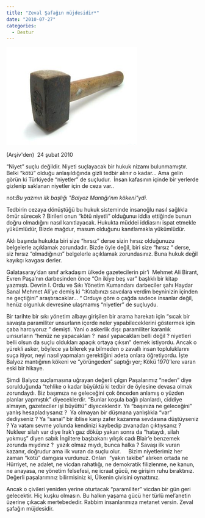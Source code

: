 ```yaml
---
title: "Zeval Şafağın müjdesidir*"
date: "2010-07-27"
categories: 
  - Destur
---
```


[![balyoz.jpg](../uploads/2010/07/balyoz.jpg)](../uploads/2010/07/balyoz.jpg "balyoz.jpg")

(Arşiv'den)  24 şubat 2010

“Niyet” suçlu değildir. Niyeti suçlayacak bir hukuk nizamı bulunmamıştır. Belki “kötü” olduğu anlaşıldığında gizli tedbir alınır o kadar… Ama gelin görün ki Türkiyede “niyetler” de suçludur.  İnsan kafasının içinde bir yerlerde gizlenip saklanan niyetler için de ceza var..

not:_Bu yazının ilk başlığı "Balyoz Mantığı'nın kökeni"ydi._  

Tedbirin cezaya dönüştüğü bu hukuk sisteminde insanoğlu nasıl sağlıkla ömür sürecek ? Birileri onun “kötü niyetli” olduğunuı iddia ettiğinde bunun doğru olmadığını nasıl kanıtlayacak. Hukukta müddei iddiasını ispat etmekle yükümlüdür, Bizde mağdur, masum olduğunu kanıtlamakla yükümlüdür.

Aklı başında hukukta biri size “hırsız” derse sizin hırsız olduğunuzu belgelerle açıklamak zorundadır. Bizde öyle değil, biri size “hırsız “ derse, siz hırsız “olmadığınızı” belgelerle açıklamak zorundasınız. Buna hukuk değil kayıkçı kavgası derler.

Galatasaray’dan sınıf arkadaşım ülkede gazetecilerin pir’i  Mehmet Ali Birant, Evren Paşa’nın darbesinden önce “On ikiye beş var” başlıklı bir kitap yazmıştı. Devrin I. Ordu ve Sıkı Yönetim Kumandanı darbeciler şahı Haydar Sanal Mehmet Ali’ye demiş ki “:Kıtabınızı savcılara verdim beyninizin içinden ne geçtiğini” araştıracaklar... “ Orduye göre o çağda sadece insanlar değil, henüz olgunluk devresine ulaşmamış “niyetler” de suçluydu.

Bir tarihte bir sıkı yönetim albayı girişilen bir arama harekatı için “sıcak bir savaşta paramiliter unsurların içerde neler yapabileceklerini göstermek için çaba harcıyoruz ” demişti. Yani o askerlik dışı: paramiliter karanlık uınsurların “henüz ne yapacakları ?  nasıl yapacakları belli değil ? niyetleri belli olsun da suçlu oldukları apaçık ortaya çıksın” demek istiyordu. Ancak o yürekli asker, böylece ya bilerek ya bilmeden o zavallı insan topluluklarını suça itiyor, neyi nasıl yapmaları gerektiğini adeta onlara öğretiyordu. İşte Balyoz mantığının kökeni ve “yörüngeden” saptığı yer; Kökü 1970’lere varan eski bir hikaye.

Şimdi Balyoz suçlamasına uğrayan değerli çılgın Paşalarımız “neden” diye sorulduğunda “tehlike o kadar büyüktü ki tedbir de öylesine devasa olmak zorundaydı. Biz başımıza ne geleceğini çok önceden anlamış o yüzden planlar yapmıştık” diyeceklerdir. “Bunlar koşula bağlı planlardı, ciddiye almayın, gazeteciler işi büyüttü” diyeceklerdir. Ya “başınıza ne geleceğini” yanlış hesapladıysanız ?  Ya olmayan bir düşmana yanlışlıkla “var” dediyseniz ? Ya “sanal” bir iblise karşı zafer kazanma sevdasına düştüyseniz ? Ya vatanı sevme yolunda kendinizi kaybedip zıvanadan çıktıysanız ? Nukleer silah var diye Irak’ı gaz döküp yakan sonra da “hataydı, silah yokmuş” diyen sabık İngiltere başbakanı yılışık cadı Blair’e benzemek zorunda mıydınız ?  yazık olmaz mıydı, bunca halka ? Savaşı ilk vuran kazanır, doğrudur ama ilk vuran da suçlu olur.     Bizim niyetlerimiz her zaman “kötü” damgası vurdunuz. Onları  “yakın takibe” alırken ortada ne Hürriyet, ne adalet, ne vicdan rahatlığı, ne demokratik filizlenme, ne kanun, ne anayasa, ne yönetim felsefesi, ne icraat gücü, ne girişim ruhu bıraktınız. Değerli paşalarımnız bilirmisiniz ki, Ülkenin çivisini oynattınız.

Ancak o çivileri yeniden yerine oturtacak “paramiliter” vicdan bir gün geri gelecektir. Hiç kuşku olmasın. Bu halkın yaşama gücü her türlü mel’anetin üzerine çıkacak mertebededir. Rabbim insanlarımıza metanet versin. Zeval şafağın müjdesidir.
